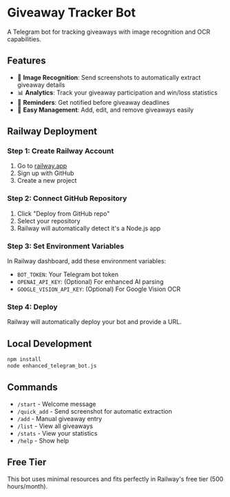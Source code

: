 # Giveaway Tracker Bot

A Telegram bot for tracking giveaways with image recognition and OCR capabilities.

## Features

- 📸 **Image Recognition**: Send screenshots to automatically extract giveaway details
- 📊 **Analytics**: Track your giveaway participation and win/loss statistics
- 🔔 **Reminders**: Get notified before giveaway deadlines
- 📱 **Easy Management**: Add, edit, and remove giveaways easily

## Railway Deployment

### Step 1: Create Railway Account
1. Go to [railway.app](https://railway.app)
2. Sign up with GitHub
3. Create a new project

### Step 2: Connect GitHub Repository
1. Click "Deploy from GitHub repo"
2. Select your repository
3. Railway will automatically detect it's a Node.js app

### Step 3: Set Environment Variables
In Railway dashboard, add these environment variables:
- `BOT_TOKEN`: Your Telegram bot token
- `OPENAI_API_KEY`: (Optional) For enhanced AI parsing
- `GOOGLE_VISION_API_KEY`: (Optional) For Google Vision OCR

### Step 4: Deploy
Railway will automatically deploy your bot and provide a URL.

## Local Development

```bash
npm install
node enhanced_telegram_bot.js
```

## Commands

- `/start` - Welcome message
- `/quick_add` - Send screenshot for automatic extraction
- `/add` - Manual giveaway entry
- `/list` - View all giveaways
- `/stats` - View your statistics
- `/help` - Show help

## Free Tier

This bot uses minimal resources and fits perfectly in Railway's free tier (500 hours/month).



